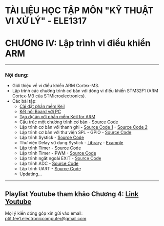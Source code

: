 # TÀI LIỆU HỌC TẬP MÔN "KỸ THUẬT VI XỬ LÝ" - ELE1317
# CHƯƠNG IV: Lập trình vi điều khiển ARM
---
### Nội dung:
- Giới thiệu về vi điều khiển ARM Cortex-M3.
- Lập trình các chương trình cơ bản với dòng vi điều khiển STM32F1 (ARM Cortex-M3 của STMicroelectronics).
- Các bài tập:
    - [Cài đặt phần mềm Keil](https://youtu.be/2XGIxUrcIy8?list=PLZf5aJOZ4tz147ohBBZcFm0gOSNPhXIWx)
    - [Kết nối Board với PC](https://youtu.be/EWmE7upEX6A?list=PLZf5aJOZ4tz147ohBBZcFm0gOSNPhXIWx)
    - [Tạo dự án với phần mềm Keil for ARM](https://youtu.be/9QT82zmpWjo?list=PLZf5aJOZ4tz147ohBBZcFm0gOSNPhXIWx)
    - [Cấu trúc một chương trình cơ bản](http://) - [Source Code]()
    - Lập trình cơ bản với thanh ghi - [Source Code 1](./1.GPIO-Register-Output/) - [Source Code 2](./2.GPIO-Register-Input/)
    - Lập trình cơ bản với thư viện SPL - GPIO - [Source Code](./3.GPIO-SPL/)
    - Lập trình Systick - [Source Code](./4.Systick/)
    - Thư viện Delay sử dụng Systick - [Library](./5.1.Delay%20Library/) - [Example](./5.2.Delay%20Example/)
    - Lập trình Timer - [Source Code]()
    - Lập trình Timer - PWM - [Source Code]()
    - Lập trình ngắt ngoài EXIT - [Source Code]()
    - Lập trình ADC - [Source Code]()
    - Lập trình UART - [Source Code]()
    - Updating...
---
Playlist Youtube tham khảo Chương 4: [Link Youtube](https://www.youtube.com/playlist?list=PLZf5aJOZ4tz147ohBBZcFm0gOSNPhXIWx)
---
Mọi ý kiến đóng góp xin gửi vào email: ptit.fee1.electroniccomputer@gmail.com